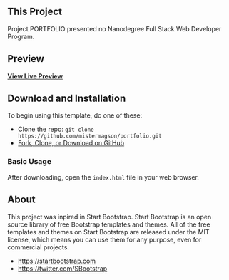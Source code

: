 ## This Project

Project PORTFOLIO presented no Nanodegree Full Stack Web Developer Program.

## Preview

**[View Live Preview](https://nanodegree.mistermagson.com.br/portfolio/)**

## Download and Installation

To begin using this template, do one of these:
* Clone the repo: `git clone https://github.com/mistermagson/portfolio.git`
* [Fork, Clone, or Download on GitHub](https://github.com/mistermagson/portfolio.git)

### Basic Usage

After downloading, open the `index.html` file in your web browser.

## About

This project was inpired in Start Bootstrap.
Start Bootstrap is an open source library of free Bootstrap templates and themes. All of the free templates and themes on Start Bootstrap are released under the MIT license, which means you can use them for any purpose, even for commercial projects.

* https://startbootstrap.com
* https://twitter.com/SBootstrap
